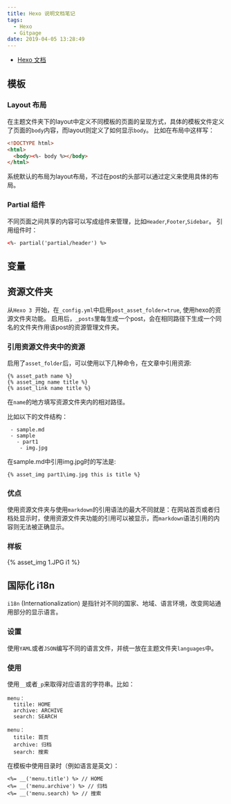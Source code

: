 ```yaml
---
title: Hexo 说明文档笔记
tags:
  - Hexo
  - Gitpage
date: 2019-04-05 13:28:49
---
```


 * [Hexo 文档](https://hexo.io)

## 模板
### Layout 布局
在主题文件夹下的layout中定义不同模板的页面的呈现方式，具体的模板文件定义了页面的`body`内容，而layout则定义了如何显示`body`。
比如在布局中这样写：
```html
<!DOCTYPE html>
<html>
  <body><%- body %></body>
</html>
```
系统默认的布局为layout布局，不过在post的头部可以通过定义来使用具体的布局。

### Partial 组件
不同页面之间共享的内容可以写成组件来管理，比如`Header`,`Footer`,`Sidebar`。
引用组件时：
```html
<%- partial('partial/header') %>
```

## 变量



## 资源文件夹
从`Hexo 3 `开始，在`_config.yml`中启用`post_asset_folder=true`, 使用hexo的资源文件夹功能。
启用后，`_posts`里每生成一个post，会在相同路径下生成一个同名的文件夹作用该post的资源管理文件夹。

### 引用资源文件夹中的资源
启用了`asset_folder`后，可以使用以下几种命令，在文章中引用资源:
```
{% asset_path name %}
{% asset_img name title %}
{% asset_link name title %}
```
在`name`的地方填写资源文件夹内的相对路径。

比如以下的文件结构：
```
 - sample.md
 - sample
   - part1
    - img.jpg
```

在sample.md中引用img.jpg时的写法是:
```
{% asset_img part1\img.jpg this is title %}
```

### 优点
使用资源文件夹与使用`markdown`的引用语法的最大不同就是：在网站首页或者归档处显示时，使用资源文件夹功能的引用可以被显示，而`markdown`语法引用的内容则无法被正确显示。

###  样板
{% asset_img 1.JPG i1 %}


## 国际化 i18n
`i18n` (Internationalization) 是指针对不同的国家、地域、语言环境，改变网站通用部分的显示语言。

### 设置
使用`YAML`或者`JSON`编写不同的语言文件，并统一放在主题文件夹`languages`中。


### 使用
使用`__`或者`_p`来取得对应语言的字符串。比如：
```
menu：
  titile: HOME
  archive: ARCHIVE
  search: SEARCH
```
```
menu：
  titile: 首页
  archive: 归档
  search: 搜索
```

在模板中使用目录时（例如语言是英文）：
```
<%= __('menu.title') %> // HOME
<%= __('menu.archive') %> // 归档
<%= __('menu.search) %> // 搜索 
```
